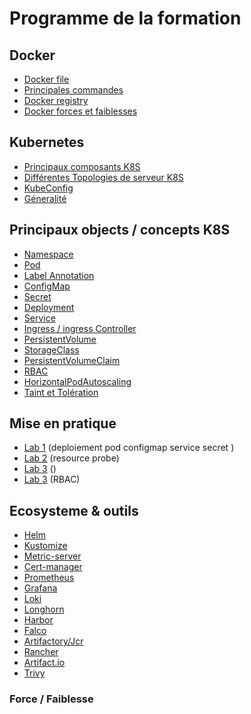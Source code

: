 # Programme de la formation
## Docker
- [Docker file](Chapitres/DockerFile.md)
- [Principales commandes](Chapitres/DockerCommand.md)
- [Docker registry](Chapitres/DockerRegistry.md) 
- [Docker forces et faiblesses](Chapitres/DockerForceFaiblesse.md)

## Kubernetes
- [Principaux composants K8S](Chapitres/PrincipauxComposants.md)
- [Différentes Topologies de serveur K8S](Chapitres/TopologieK8S.md)
- [KubeConfig](Chapitres/KubeConfig.md)
- [Géneralité](Chapitres/Generalite.md)

## Principaux objects / concepts K8S
- [Namespace](Chapitres/Namespace.md)
- [Pod](Chapitres/Pod.md)
- [Label Annotation](Chapitres/LabelAnnotation.md) 
- [ConfigMap](Chapitres/ConfigMap.md) 
- [Secret](Chapitres/Secret.md) 
- [Deployment](Chapitres/Deployment.md) 
- [Service](Chapitres/Service.md) 
- [Ingress / ingress Controller](Chapitres/Ingress.md)
- [PersistentVolume](Chapitres/PersistentVolume.md)
- [StorageClass](Chapitres/StorageClass.md)
- [PersistentVolumeClaim](Chapitres/PersistentVolumeClaim.md)
- [RBAC](Chapitres/RBAC.md)
- [HorizontalPodAutoscaling](Chapitres/HorizontalPodAutoScaling.md)
- [Taint et Tolération](Chapitres/Taint.md)

## Mise en pratique
- [Lab 1](Exercices/Lab-001.md) (deploiement pod configmap service secret )  
- [Lab 2](Exercices/Lab-002.md) (resource probe)
- [Lab 3](Exercices/Lab-003.md) ()
- [Lab 3](Exercices/Lab-004.md) (RBAC)

## Ecosysteme & outils
- [Helm](Tools/Helm)
- [Kustomize](Tools/Kustomize.md)
- [Metric-server](Tools/MetricServer)
- [Cert-manager](Tools/CertManager.md)
- [Prometheus](Tools/Prometheus.md)
- [Grafana](Tools/Grafana.md)
- [Loki](Tools/Loki.md)
- [Longhorn](Tools/Longhorn.md)
- [Harbor](Tools/Harbor.md)
- [Falco](Tools/Falco.md)
- [Artifactory/Jcr](Tools/Artifactory.md)
- [Rancher](Tools/Rancher.md)
- [Artifact.io](Tools/ArtifactIo.md)
- [Trivy](Tools/Trivy.md)
### Force / Faiblesse

